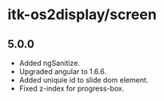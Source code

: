 # itk-os2display/screen

## 5.0.0

* Added ngSanitize.
* Upgraded angular to 1.6.6.
* Added uniquie id to slide dom element.
* Fixed z-index for progress-box.
